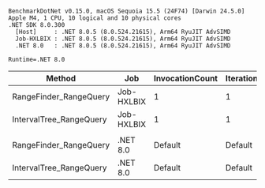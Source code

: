 ```

BenchmarkDotNet v0.15.0, macOS Sequoia 15.5 (24F74) [Darwin 24.5.0]
Apple M4, 1 CPU, 10 logical and 10 physical cores
.NET SDK 8.0.300
  [Host]     : .NET 8.0.5 (8.0.524.21615), Arm64 RyuJIT AdvSIMD
  Job-HXLBIX : .NET 8.0.5 (8.0.524.21615), Arm64 RyuJIT AdvSIMD
  .NET 8.0   : .NET 8.0.5 (8.0.524.21615), Arm64 RyuJIT AdvSIMD

Runtime=.NET 8.0  

```
| Method                  | Job        | InvocationCount | IterationCount | LaunchCount | UnrollFactor | WarmupCount | Mean       | Error     | StdDev    | Ratio |
|------------------------ |----------- |---------------- |--------------- |------------ |------------- |------------ |-----------:|----------:|----------:|------:|
| RangeFinder_RangeQuery  | Job-HXLBIX | 1               | 1              | 1           | 1            | 1           | 126.020 μs |        NA | 0.0000 μs |  0.61 |
| IntervalTree_RangeQuery | Job-HXLBIX | 1               | 1              | 1           | 1            | 1           | 206.042 μs |        NA | 0.0000 μs |  1.00 |
|                         |            |                 |                |             |              |             |            |           |           |       |
| RangeFinder_RangeQuery  | .NET 8.0   | Default         | Default        | Default     | 16           | Default     |   6.342 μs | 0.0702 μs | 0.0656 μs |  0.21 |
| IntervalTree_RangeQuery | .NET 8.0   | Default         | Default        | Default     | 16           | Default     |  30.557 μs | 0.2362 μs | 0.2209 μs |  1.00 |
